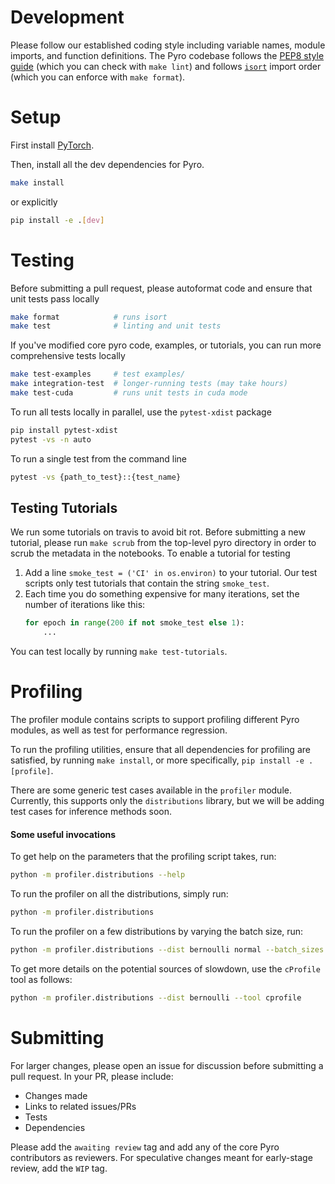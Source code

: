 # Development

Please follow our established coding style including variable names, module imports, and function definitions.
The Pyro codebase follows the [PEP8 style guide](https://www.python.org/dev/peps/pep-0008/)
(which you can check with `make lint`) and follows
[`isort`](https://github.com/timothycrosley/isort) import order (which you can enforce with `make format`).

# Setup

First install [PyTorch](http://pytorch.org/).

Then, install all the dev dependencies for Pyro.
```sh
make install
```
or explicitly
```sh
pip install -e .[dev]
```

# Testing

Before submitting a pull request, please autoformat code and ensure that unit tests pass locally
```sh
make format            # runs isort
make test              # linting and unit tests
```

If you've modified core pyro code, examples, or tutorials, you can run more comprehensive tests locally
```sh
make test-examples     # test examples/
make integration-test  # longer-running tests (may take hours)
make test-cuda         # runs unit tests in cuda mode
```

To run all tests locally in parallel, use the `pytest-xdist` package
```sh
pip install pytest-xdist
pytest -vs -n auto
```

To run a single test from the command line
```sh
pytest -vs {path_to_test}::{test_name}
```

## Testing Tutorials

We run some tutorials on travis to avoid bit rot.
Before submitting a new tutorial, please run `make scrub` from 
the top-level pyro directory in order to scrub the metadata in 
the notebooks.
To enable a tutorial for testing

1.  Add a line `smoke_test = ('CI' in os.environ)` to your tutorial. Our test
    scripts only test tutorials that contain the string `smoke_test`.
2.  Each time you do something expensive for many iterations, set the number
    of iterations like this:
    ```py
    for epoch in range(200 if not smoke_test else 1):
        ...
    ```

You can test locally by running `make test-tutorials`.

# Profiling

The profiler module contains scripts to support profiling different 
Pyro modules, as well as test for performance regression.

To run the profiling utilities, ensure that all dependencies for profiling are satisfied, 
by running `make install`, or more specifically, `pip install -e .[profile]`.

There are some generic test cases available in the `profiler` module. Currently, this supports 
only the `distributions` library, but we will be adding test cases for inference methods
soon.

#### Some useful invocations

To get help on the parameters that the profiling script takes, run: 

```sh
python -m profiler.distributions --help
```

To run the profiler on all the distributions, simply run:

```sh
python -m profiler.distributions
```

To run the profiler on a few distributions by varying the batch size, run:

```sh
python -m profiler.distributions --dist bernoulli normal --batch_sizes 1000 100000 
```

To get more details on the potential sources of slowdown, use the `cProfile` tool
 as follows:

```sh
python -m profiler.distributions --dist bernoulli --tool cprofile

```

# Submitting

For larger changes, please open an issue for discussion before submitting a pull request.
In your PR, please include:
- Changes made
- Links to related issues/PRs
- Tests
- Dependencies

Please add the `awaiting review` tag and add any of the core Pyro contributors as reviewers.
For speculative changes meant for early-stage review, add the `WIP` tag.
